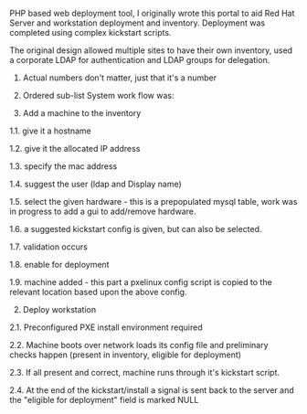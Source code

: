 PHP based web deployment tool, I originally wrote this portal to aid Red Hat Server and workstation deployment and inventory.
Deployment was completed  using complex kickstart scripts.

The original design allowed multiple sites to have their own inventory, used a corporate LDAP for authentication and LDAP groups for delegation.
1. Actual numbers don't matter, just that it's a number
  1. Ordered sub-list
System work flow was:

1. Add a machine to the inventory

1.1. give it a hostname

1.2. give it the allocated IP address

1.3. specify the mac address

1.4. suggest the user (ldap and Display name)

1.5. select the given hardware - this is a prepopulated mysql table, work was in progress to add a gui to add/remove hardware.

1.6. a suggested kickstart config is given, but can also be selected.

1.7. validation occurs

1.8. enable for deployment

1.9. machine added - this part a pxelinux config script is copied to the relevant location based upon the above config.



2. Deploy workstation

2.1. Preconfigured PXE install environment required 

2.2. Machine boots over network loads its config file and preliminary checks happen (present in inventory, eligible for deployment)

2.3. If all present and correct, machine runs through it's kickstart script.

2.4. At the end of the kickstart/install a signal is sent back to the server and the "eligible for deployment" field is marked NULL





